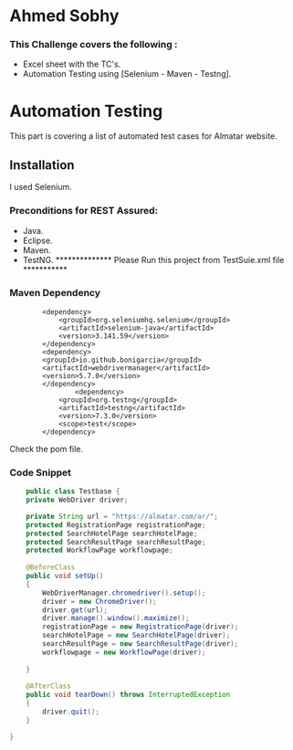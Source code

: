 # Ahmed Sobhy
### This Challenge covers the following :
* Excel sheet with the TC's.
* Automation Testing using [Selenium - Maven - Testng].


# Automation Testing 

This part is covering a list of automated test cases for Almatar website.

## Installation
I used Selenium.
### Preconditions for REST Assured: 
* Java.
* Eclipse.
* Maven.
* TestNG.
************** Please Run this project from TestSuie.xml file ***********

### Maven Dependency
```
        <dependency>
			<groupId>org.seleniumhq.selenium</groupId>
			<artifactId>selenium-java</artifactId>
			<version>3.141.59</version>
		</dependency>
		<dependency>
    	<groupId>io.github.bonigarcia</groupId>
    	<artifactId>webdrivermanager</artifactId>
    	<version>5.7.0</version>
		</dependency>
		        <dependency>
            <groupId>org.testng</groupId>
            <artifactId>testng</artifactId>
            <version>7.3.0</version>
            <scope>test</scope>
        </dependency>
```
Check the pom file.

### Code Snippet

```Java
    public class Testbase {
	private WebDriver driver;

	private String url = "https://almatar.com/ar/";
	protected RegistrationPage registrationPage;
	protected SearchHotelPage searchHotelPage;
	protected SearchResultPage searchResultPage;
	protected WorkflowPage workflowpage;
	
	@BeforeClass
	public void setUp()
	{
		WebDriverManager.chromedriver().setup();
        driver = new ChromeDriver();
        driver.get(url);
        driver.manage().window().maximize();
        registrationPage = new RegistrationPage(driver);
        searchHotelPage = new SearchHotelPage(driver);
        searchResultPage = new SearchResultPage(driver);
        workflowpage = new WorkflowPage(driver);
       
	}
	
	@AfterClass
	public void tearDown() throws InterruptedException
	{
		driver.quit();
	}

}